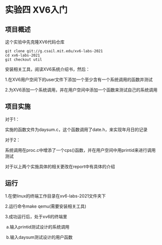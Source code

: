 # 实验四 XV6入门

## 项目概述

这个实验中先克隆XV6代码仓库

```
git clone git://g.csail.mit.edu/xv6-labs-2021
cd xv6-labs-2021
git checkout util
```

安装相关工具，阅读XV6系统介绍书，然后：

1.在XV6用户空间下的user文件下添加一个至少含有一个系统调用的函数并测试

2.为XV6添加一个系统调用，并在用户空间中添加一个函数来测试自己的系统调用

## 项目实施

对于1：

实施的函数文件为daysum.c，这个函数调用了date.h，来实现年月日的记录

对于2：

系统调用在proc.c中增添了一个cps()函数，并在用户空间中用printid来进行调用测试

对于以上两个实施具体的相关更改在report中有具体的介绍

## 运行

1.在使linux的终端工作目录在xv6-labs-2021文件夹下

2.运行命令make qemu(需要安装相关工具)

3.成功运行后，处于xv6的终端里

​	a.输入printid测试设计的系统调用

​	b.输入daysum测试设计的用户函数